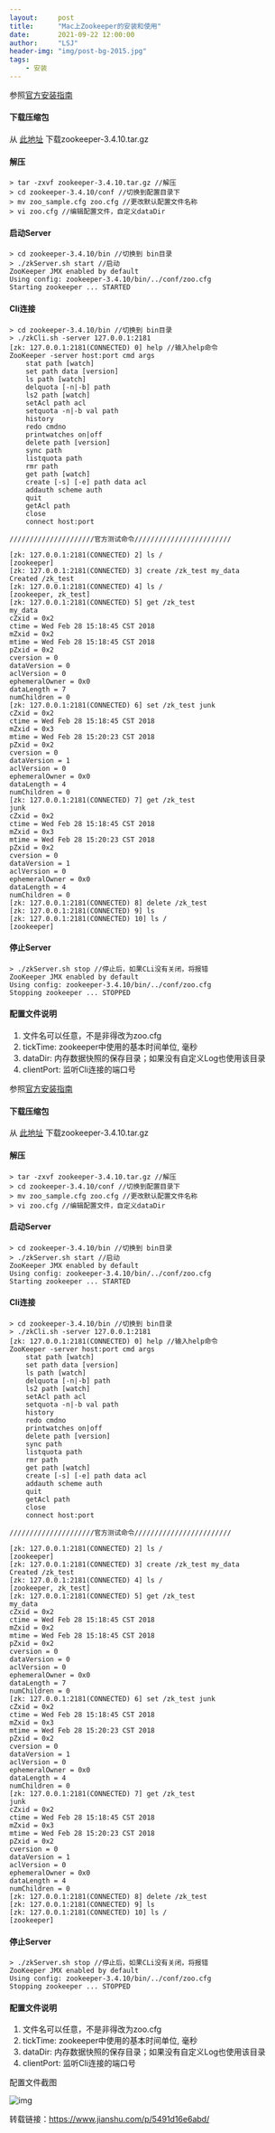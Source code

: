 ```yaml
---
layout:     post
title:      "Mac上Zookeeper的安装和使用"
date:       2021-09-22 12:00:00
author:     "LSJ"
header-img: "img/post-bg-2015.jpg"
tags:
    - 安装
---
```




参照[官方安装指南](https://link.jianshu.com?t=http%3A%2F%2Fzookeeper.apache.org%2Fdoc%2Fcurrent%2FzookeeperStarted.html)

#### 下载压缩包

从 [此地址](https://link.jianshu.com?t=http%3A%2F%2Fmirrors.hust.edu.cn%2Fapache%2Fzookeeper%2Fstable%2F) 下载zookeeper-3.4.10.tar.gz

#### 解压

```
> tar -zxvf zookeeper-3.4.10.tar.gz //解压
> cd zookeeper-3.4.10/conf //切换到配置目录下
> mv zoo_sample.cfg zoo.cfg //更改默认配置文件名称
> vi zoo.cfg //编辑配置文件，自定义dataDir
```

#### 启动Server

```
> cd zookeeper-3.4.10/bin //切换到 bin目录
> ./zkServer.sh start //启动
ZooKeeper JMX enabled by default
Using config: zookeeper-3.4.10/bin/../conf/zoo.cfg
Starting zookeeper ... STARTED
```

#### Cli连接

```
> cd zookeeper-3.4.10/bin //切换到 bin目录
> ./zkCli.sh -server 127.0.0.1:2181
[zk: 127.0.0.1:2181(CONNECTED) 0] help //输入help命令
ZooKeeper -server host:port cmd args
    stat path [watch]
    set path data [version]
    ls path [watch]
    delquota [-n|-b] path
    ls2 path [watch]
    setAcl path acl
    setquota -n|-b val path
    history
    redo cmdno
    printwatches on|off
    delete path [version]
    sync path
    listquota path
    rmr path
    get path [watch]
    create [-s] [-e] path data acl
    addauth scheme auth
    quit
    getAcl path
    close
    connect host:port

/////////////////////官方测试命令////////////////////////

[zk: 127.0.0.1:2181(CONNECTED) 2] ls /
[zookeeper]
[zk: 127.0.0.1:2181(CONNECTED) 3] create /zk_test my_data
Created /zk_test
[zk: 127.0.0.1:2181(CONNECTED) 4] ls /
[zookeeper, zk_test]
[zk: 127.0.0.1:2181(CONNECTED) 5] get /zk_test
my_data
cZxid = 0x2
ctime = Wed Feb 28 15:18:45 CST 2018
mZxid = 0x2
mtime = Wed Feb 28 15:18:45 CST 2018
pZxid = 0x2
cversion = 0
dataVersion = 0
aclVersion = 0
ephemeralOwner = 0x0
dataLength = 7
numChildren = 0
[zk: 127.0.0.1:2181(CONNECTED) 6] set /zk_test junk
cZxid = 0x2
ctime = Wed Feb 28 15:18:45 CST 2018
mZxid = 0x3
mtime = Wed Feb 28 15:20:23 CST 2018
pZxid = 0x2
cversion = 0
dataVersion = 1
aclVersion = 0
ephemeralOwner = 0x0
dataLength = 4
numChildren = 0
[zk: 127.0.0.1:2181(CONNECTED) 7] get /zk_test
junk
cZxid = 0x2
ctime = Wed Feb 28 15:18:45 CST 2018
mZxid = 0x3
mtime = Wed Feb 28 15:20:23 CST 2018
pZxid = 0x2
cversion = 0
dataVersion = 1
aclVersion = 0
ephemeralOwner = 0x0
dataLength = 4
numChildren = 0
[zk: 127.0.0.1:2181(CONNECTED) 8] delete /zk_test
[zk: 127.0.0.1:2181(CONNECTED) 9] ls
[zk: 127.0.0.1:2181(CONNECTED) 10] ls /
[zookeeper]
```

#### 停止Server

```
> ./zkServer.sh stop //停止后，如果CLi没有关闭，将报错
ZooKeeper JMX enabled by default
Using config: zookeeper-3.4.10/bin/../conf/zoo.cfg
Stopping zookeeper ... STOPPED
```

#### 配置文件说明

1. 文件名可以任意，不是非得改为zoo.cfg
2. tickTime: zookeeper中使用的基本时间单位, 毫秒
3. dataDir: 内存数据快照的保存目录；如果没有自定义Log也使用该目录
4. clientPort: 监听Cli连接的端口号

参照[官方安装指南](https://link.jianshu.com?t=http%3A%2F%2Fzookeeper.apache.org%2Fdoc%2Fcurrent%2FzookeeperStarted.html)

#### 下载压缩包

从 [此地址](https://link.jianshu.com?t=http%3A%2F%2Fmirrors.hust.edu.cn%2Fapache%2Fzookeeper%2Fstable%2F) 下载zookeeper-3.4.10.tar.gz

#### 解压

```
> tar -zxvf zookeeper-3.4.10.tar.gz //解压
> cd zookeeper-3.4.10/conf //切换到配置目录下
> mv zoo_sample.cfg zoo.cfg //更改默认配置文件名称
> vi zoo.cfg //编辑配置文件，自定义dataDir
```

#### 启动Server

```
> cd zookeeper-3.4.10/bin //切换到 bin目录
> ./zkServer.sh start //启动
ZooKeeper JMX enabled by default
Using config: zookeeper-3.4.10/bin/../conf/zoo.cfg
Starting zookeeper ... STARTED
```

#### Cli连接

```
> cd zookeeper-3.4.10/bin //切换到 bin目录
> ./zkCli.sh -server 127.0.0.1:2181
[zk: 127.0.0.1:2181(CONNECTED) 0] help //输入help命令
ZooKeeper -server host:port cmd args
    stat path [watch]
    set path data [version]
    ls path [watch]
    delquota [-n|-b] path
    ls2 path [watch]
    setAcl path acl
    setquota -n|-b val path
    history
    redo cmdno
    printwatches on|off
    delete path [version]
    sync path
    listquota path
    rmr path
    get path [watch]
    create [-s] [-e] path data acl
    addauth scheme auth
    quit
    getAcl path
    close
    connect host:port

/////////////////////官方测试命令////////////////////////

[zk: 127.0.0.1:2181(CONNECTED) 2] ls /
[zookeeper]
[zk: 127.0.0.1:2181(CONNECTED) 3] create /zk_test my_data
Created /zk_test
[zk: 127.0.0.1:2181(CONNECTED) 4] ls /
[zookeeper, zk_test]
[zk: 127.0.0.1:2181(CONNECTED) 5] get /zk_test
my_data
cZxid = 0x2
ctime = Wed Feb 28 15:18:45 CST 2018
mZxid = 0x2
mtime = Wed Feb 28 15:18:45 CST 2018
pZxid = 0x2
cversion = 0
dataVersion = 0
aclVersion = 0
ephemeralOwner = 0x0
dataLength = 7
numChildren = 0
[zk: 127.0.0.1:2181(CONNECTED) 6] set /zk_test junk
cZxid = 0x2
ctime = Wed Feb 28 15:18:45 CST 2018
mZxid = 0x3
mtime = Wed Feb 28 15:20:23 CST 2018
pZxid = 0x2
cversion = 0
dataVersion = 1
aclVersion = 0
ephemeralOwner = 0x0
dataLength = 4
numChildren = 0
[zk: 127.0.0.1:2181(CONNECTED) 7] get /zk_test
junk
cZxid = 0x2
ctime = Wed Feb 28 15:18:45 CST 2018
mZxid = 0x3
mtime = Wed Feb 28 15:20:23 CST 2018
pZxid = 0x2
cversion = 0
dataVersion = 1
aclVersion = 0
ephemeralOwner = 0x0
dataLength = 4
numChildren = 0
[zk: 127.0.0.1:2181(CONNECTED) 8] delete /zk_test
[zk: 127.0.0.1:2181(CONNECTED) 9] ls
[zk: 127.0.0.1:2181(CONNECTED) 10] ls /
[zookeeper]
```

#### 停止Server

```
> ./zkServer.sh stop //停止后，如果CLi没有关闭，将报错
ZooKeeper JMX enabled by default
Using config: zookeeper-3.4.10/bin/../conf/zoo.cfg
Stopping zookeeper ... STOPPED
```

#### 配置文件说明

1. 文件名可以任意，不是非得改为zoo.cfg
2. tickTime: zookeeper中使用的基本时间单位, 毫秒
3. dataDir: 内存数据快照的保存目录；如果没有自定义Log也使用该目录
4. clientPort: 监听Cli连接的端口号



配置文件截图

![img](../../img/webp-20210928100057915)

转载链接：https://www.jianshu.com/p/5491d16e6abd/



